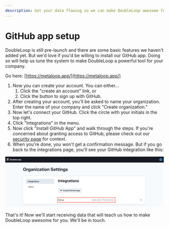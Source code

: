 ```yaml
---
description: Get your data flowing so we can make DoubleLoop awesome for you!
---
```


# GitHub app setup

DoubleLoop is still pre-launch and there are some basic features we haven't added yet. But we'd love if you'd be willing to install our GitHub app. Doing so will help us tune the system to make DoubleLoop a powerful tool for your company.

Go here: [https://metaloop.app/](https://metaloop.app/)

1. Now you can create your account. You can either...
   1. Click the "create an account" link, or
   2. Click the button to sign up with GitHub.
2. After creating your account, you'll be asked to name your organization. Enter the name of your company and click "Create organization."
3. Now let's connect your GitHub. Click the circle with your initials in the top right.
4. Click "Integrations" in the menu.
5. Now click "Install GitHub App" and walk through the steps. If you're concerned about granting access to GitHub, please check out our [security page](https://www.doubleloop.app/security) for context.
6. When you're done, you won't get a confirmation message. But if you go back to the integrations page, you'll see your GitHub integration like this:

![](../.gitbook/assets/screen-shot-2020-09-15-at-4.19.04-pm.png)

That's it! Now we'll start receiving data that will teach us how to make DoubleLoop awesome for you. We'll be in touch.

